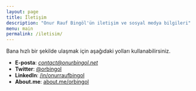 ```yaml
---
layout: page
title: İletişim
description: "Onur Rauf Bingöl'ün iletişim ve sosyal medya bilgileri"
menu: main
permalink: /iletisim/
---
```


Bana hızlı bir şekilde ulaşmak için aşağıdaki yolları kullanabilirsiniz.

* **E-posta**: *contact@onurbingol.net*
* **Twitter**: [@orbingol](https://twitter.com/orbingol)
* **LinkedIn**: [/in/onurraufbingol](https://tr.linkedin.com/in/onurraufbingol)
* **About.me**: [about.me/orbingol](https://about.me/orbingol)
